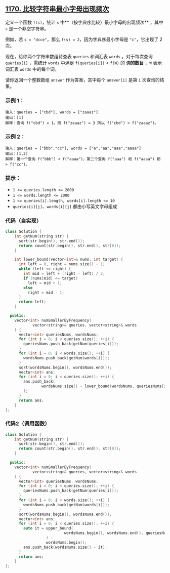 ## [1170. 比较字符串最小字母出现频次](https://leetcode.cn/problems/compare-strings-by-frequency-of-the-smallest-character/)

定义一个函数 `f(s)`，统计 `s` 中**（按字典序比较）最小字母的出现频次** ，其中 `s` 是一个非空字符串。

例如，若 `s = "dcce"`，那么 `f(s) = 2`，因为字典序最小字母是 `"c"`，它出现了 2 次。

现在，给你两个字符串数组待查表 `queries` 和词汇表 `words` 。对于每次查询 `queries[i]` ，需统计 `words` 中满足 `f(queries[i])` < `f(W)` 的 **词的数目** ，`W` 表示词汇表 `words` 中的每个词。

请你返回一个整数数组 `answer` 作为答案，其中每个 `answer[i]` 是第 `i` 次查询的结果。

### **示例 1：**

```
输入：queries = ["cbd"], words = ["zaaaz"]
输出：[1]
解释：查询 f("cbd") = 1，而 f("zaaaz") = 3 所以 f("cbd") < f("zaaaz")。
```

### **示例 2：**

```
输入：queries = ["bbb","cc"], words = ["a","aa","aaa","aaaa"]
输出：[1,2]
解释：第一个查询 f("bbb") < f("aaaa")，第二个查询 f("aaa") 和 f("aaaa") 都 > f("cc")。
```

### **提示：**

- `1 <= queries.length <= 2000`
- `1 <= words.length <= 2000`
- `1 <= queries[i].length, words[i].length <= 10`
- `queries[i][j]`、`words[i][j]` 都由小写英文字母组成

### 代码（自实现）

```cpp
class Solution {
    int getNum(string str) {
      sort(str.begin(), str.end());
      return count(str.begin(), str.end(), str[0]);
    }

    int lower_bound(vector<int>& nums, int target) {
      int left = 0, right = nums.size() - 1;
      while (left <= right) {
        int mid = left + (right - left) / 2;
        if (nums[mid] <= target)
          left = mid + 1;
        else
          right = mid - 1;
      }
      return left;
    }

  public:
    vector<int> numSmallerByFrequency(
            vector<string>& queries, vector<string>& words
    ) {
      vector<int> queriesNums, wordsNums;
      for (int i = 0; i < queries.size(); ++i) {
        queriesNums.push_back(getNum(queries[i]));
      }
      for (int i = 0; i < words.size(); ++i) {
        wordsNums.push_back(getNum(words[i]));
      }
      sort(wordsNums.begin(), wordsNums.end());
      vector<int> ans;
      for (int i = 0; i < queries.size(); ++i) {
        ans.push_back(
                wordsNums.size() - lower_bound(wordsNums, queriesNums[i])
        );
      }
      return ans;
    }
};
```

### 代码2（调用函数）

```cpp
class Solution {
    int getNum(string str) {
      sort(str.begin(), str.end());
      return count(str.begin(), str.end(), str[0]);
    }

  public:
    vector<int> numSmallerByFrequency(
            vector<string>& queries, vector<string>& words
    ) {
      vector<int> queriesNums, wordsNums;
      for (int i = 0; i < queries.size(); ++i) {
        queriesNums.push_back(getNum(queries[i]));
      }
      for (int i = 0; i < words.size(); ++i) {
        wordsNums.push_back(getNum(words[i]));
      }
      sort(wordsNums.begin(), wordsNums.end());
      vector<int> ans;
      for (int i = 0; i < queries.size(); ++i) {
        auto it = upper_bound(
                          wordsNums.begin(), wordsNums.end(), queriesNums[i]
                  ) -
                  wordsNums.begin();
        ans.push_back(wordsNums.size() - it);
      }
      return ans;
    }
};
```

